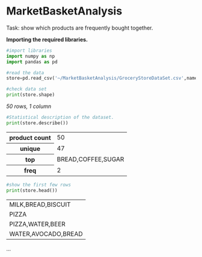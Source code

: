 # MarketBasketAnalysis

Task: show which products are frequently bought together.

<b style="font-size:14px;">Importing the required libraries.</b>

```py
#import libraries
import numpy as np
import pandas as pd

#read the data
store=pd.read_csv('~/MarketBasketAnalysis/GroceryStoreDataSet.csv',names=['product'],header=None)
```

```py
#check data set
print(store.shape) 
```

<i> 50 rows, 1 column</i>

```py
#Statistical description of the dataset.
print(store.describe())

```
<table>
<tr>
    <th>product count</th>
    <td>50</td>
</tr>
<tr>
    <th>unique</th>
    <td>47</td>
</tr>
<tr>
    <th>top</th>
    <td>BREAD,COFFEE,SUGAR</td>
</tr>
<tr>
    <th>freq</th>
    <td>2</td>
</tr>
</table>
 

```py 
#show the first few rows
print(store.head())
```

<table>
<tr>
    <td>MILK,BREAD,BISCUIT</td>
</tr>
<tr>
    <td>PIZZA</td>
</tr>
<tr>
    <td>PIZZA,WATER,BEER</td>
</tr>
<tr>
    <td>WATER,AVOCADO,BREAD</td>
</tr>

</table>
...